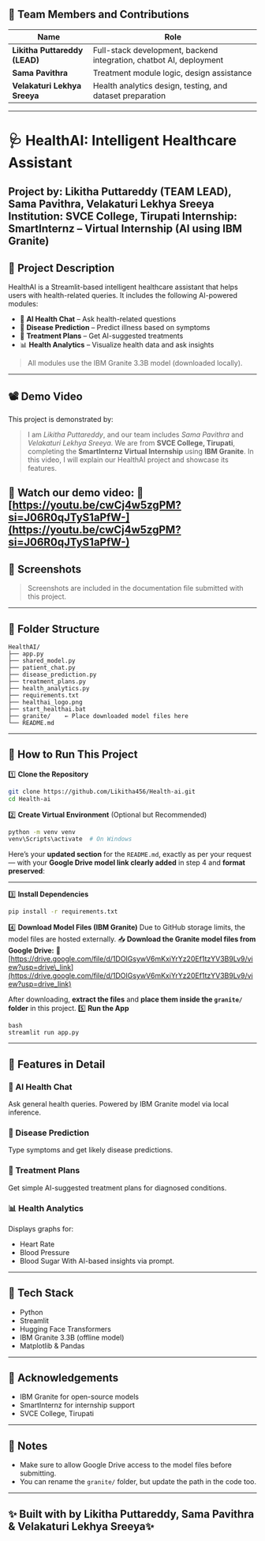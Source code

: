 ## 👥 Team Members and Contributions
| Name                          | Role                                                                |
| ----------------------------- | ------------------------------------------------------------------- |
| **Likitha Puttareddy (LEAD)** | Full-stack development, backend integration, chatbot AI, deployment |
| **Sama Pavithra**             | Treatment module logic, design assistance                           |
| **Velakaturi Lekhya Sreeya**  | Health analytics design, testing, and dataset preparation           |
---
# 🩺 HealthAI: Intelligent Healthcare Assistant
**Project by:** Likitha Puttareddy (TEAM LEAD), Sama Pavithra, Velakaturi Lekhya Sreeya
**Institution:** SVCE College, Tirupati
**Internship:** SmartInternz – Virtual Internship (AI using IBM Granite)
---
## 📌 Project Description
HealthAI is a Streamlit-based intelligent healthcare assistant that helps users with health-related queries. It includes the following AI-powered modules:
* 💬 **AI Health Chat** – Ask health-related questions
* 🦠 **Disease Prediction** – Predict illness based on symptoms
* 💊 **Treatment Plans** – Get AI-suggested treatments
* 📊 **Health Analytics** – Visualize health data and ask insights
> All modules use the IBM Granite 3.3B model (downloaded locally).
---
## 📽️ Demo Video
This project is demonstrated by:
> I am *Likitha Puttareddy*, and our team includes *Sama Pavithra* and *Velakaturi Lekhya Sreeya*.
> We are from **SVCE College, Tirupati**, completing the **SmartInternz Virtual Internship** using **IBM Granite**.
> In this video, I will explain our HealthAI project and showcase its features.

🎥 **Watch our demo video:**
🔗 [https://youtu.be/cwCj4w5zgPM?si=J06R0qJTyS1aPfW-](https://youtu.be/cwCj4w5zgPM?si=J06R0qJTyS1aPfW-)
---
## 📸 Screenshots
> Screenshots are included in the documentation file submitted with this project.
---
## 📁 Folder Structure
```
HealthAI/
├── app.py
├── shared_model.py
├── patient_chat.py
├── disease_prediction.py
├── treatment_plans.py
├── health_analytics.py
├── requirements.txt
├── healthai_logo.png
├── start_healthai.bat
├── granite/    ← Place downloaded model files here
└── README.md
```
---
## 🚀 How to Run This Project
1️⃣ **Clone the Repository**
```bash
git clone https://github.com/Likitha456/Health-ai.git
cd Health-ai
```
2️⃣ **Create Virtual Environment** (Optional but Recommended)
```bash
python -m venv venv
venv\Scripts\activate  # On Windows
```
Here’s your **updated section** for the `README.md`, exactly as per your request — with your **Google Drive model link clearly added** in step 4 and **format preserved**:

---

3️⃣ **Install Dependencies**

```bash
pip install -r requirements.txt
```
4️⃣ **Download Model Files (IBM Granite)**
Due to GitHub storage limits, the model files are hosted externally.
📥 **Download the Granite model files from Google Drive:**
🔗 [https://drive.google.com/file/d/1DOIGsywV6mKxiYrYz20Ef1tzYV3B9Lv9/view?usp=drive\_link](https://drive.google.com/file/d/1DOIGsywV6mKxiYrYz20Ef1tzYV3B9Lv9/view?usp=drive_link)

After downloading, **extract the files** and **place them inside the `granite/` folder** in this project.
5️⃣ **Run the App**
```
bash
streamlit run app.py
```
---
## 🧪 Features in Detail
### 💬 AI Health Chat
Ask general health queries. Powered by IBM Granite model via local inference.
### 🦠 Disease Prediction
Type symptoms and get likely disease predictions.
### 💊 Treatment Plans
Get simple AI-suggested treatment plans for diagnosed conditions.
### 📊 Health Analytics
Displays graphs for:
* Heart Rate
* Blood Pressure
* Blood Sugar
With AI-based insights via prompt.
---
## 🧠 Tech Stack
* Python
* Streamlit
* Hugging Face Transformers
* IBM Granite 3.3B (offline model)
* Matplotlib & Pandas
---
## 🙏 Acknowledgements
* IBM Granite for open-source models
* SmartInternz for internship support
* SVCE College, Tirupati
---
## 🔐 Notes
* Make sure to allow Google Drive access to the model files before submitting.
* You can rename the `granite/` folder, but update the path in the code too.
---
✨ Built with  by **Likitha Puttareddy**, **Sama Pavithra** & **Velakaturi Lekhya Sreeya**✨
---

